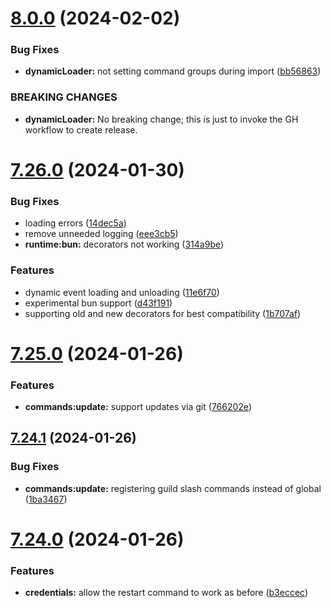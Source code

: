 # [8.0.0](https://github.com/onesoft-sudo/sudobot/compare/v7.26.0...v8.0.0) (2024-02-02)


### Bug Fixes

* **dynamicLoader:** not setting command groups during import ([bb56863](https://github.com/onesoft-sudo/sudobot/commit/bb5686322098e0b843b917473ccbea34a9e587fb))


### BREAKING CHANGES

* **dynamicLoader:** No breaking change; this is just to invoke the GH workflow to create release.



# [7.26.0](https://github.com/onesoft-sudo/sudobot/compare/v7.25.0...v7.26.0) (2024-01-30)


### Bug Fixes

* loading errors ([14dec5a](https://github.com/onesoft-sudo/sudobot/commit/14dec5a9fd559ad4fb118eca082f3b8213b35bee))
* remove unneeded logging ([eee3cb5](https://github.com/onesoft-sudo/sudobot/commit/eee3cb5bc9b7f11bd5ed9a9aef8add17c8e13d33))
* **runtime:bun:** decorators not working ([314a9be](https://github.com/onesoft-sudo/sudobot/commit/314a9be3ad33dfe1d784f23b41160491453d97a6))


### Features

* dynamic event loading and unloading ([11e6f70](https://github.com/onesoft-sudo/sudobot/commit/11e6f70d3de9d95d9141de98068df52ab993ec02))
* experimental bun support ([d43f191](https://github.com/onesoft-sudo/sudobot/commit/d43f1910b1b933b9f0c3a57129ee852695e972b6))
* supporting old and new decorators for best compatibility ([1b707af](https://github.com/onesoft-sudo/sudobot/commit/1b707af75490aaa5cee5e59a7eec949c3cfaa0b2))



# [7.25.0](https://github.com/onesoft-sudo/sudobot/compare/v7.24.1...v7.25.0) (2024-01-26)


### Features

* **commands:update:** support updates via git ([766202e](https://github.com/onesoft-sudo/sudobot/commit/766202e9335b73cfd07ec4f8a40a5e4bae5d6c24))



## [7.24.1](https://github.com/onesoft-sudo/sudobot/compare/v7.24.0...v7.24.1) (2024-01-26)


### Bug Fixes

* **commands:update:** registering guild slash commands instead of global ([1ba3467](https://github.com/onesoft-sudo/sudobot/commit/1ba3467f2bfc6a6092ec2c64bc0c056423f0c939))



# [7.24.0](https://github.com/onesoft-sudo/sudobot/compare/v7.23.2...v7.24.0) (2024-01-26)


### Features

* **credentials:** allow the restart command to work as before ([b3eccec](https://github.com/onesoft-sudo/sudobot/commit/b3eccec97d7ca6771e071776c0a1420548c7d5fa))



